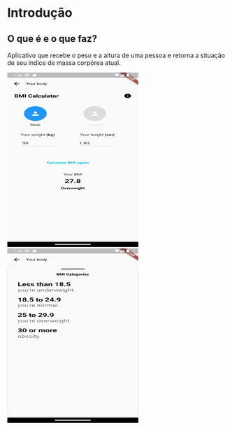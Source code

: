 <h1>Introdução</h1>
<h2>O que é e o que faz?</h2>
<p>Aplicativo que recebe o peso e a altura de uma pessoa e retorna a situação de seu indíce de massa corpórea atual.</p>
<img src= "https://github.com/Bittencourt112/myimcapp-ulbra/blob/b4eeabc477d1d840a3f8baf3bf617fc9334e940e/screenshots/Screenshot_1686339368.png" height = "400" width = "300">
<img src= "https://github.com/Bittencourt112/myimcapp-ulbra/blob/b4eeabc477d1d840a3f8baf3bf617fc9334e940e/screenshots/Screenshot_1686339375.png" height = "400" width = "300">
